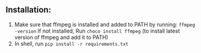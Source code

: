 ## Installation:
1. Make sure that ffmpeg is installed and added to PATH by running: 
`ffmpeg -version`
If not installed, Run `choco install ffmpeg` (to install latest version of ffmpeg and add it to PATH)
2. In shell, run `pip install -r requirements.txt`